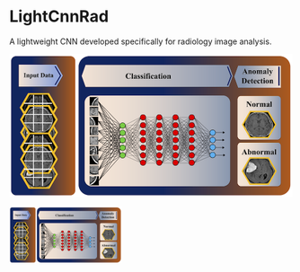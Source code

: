 # LightCnnRad
A lightweight CNN developed specifically for radiology image analysis.

![alt text](https://github.com/PKhosravi-CityTech/LightCnnRad/blob/main/Images/LightCnnRad.png)


<img src="https://github.com/PKhosravi-CityTech/LightCnnRad/blob/main/Images/LightCnnRad.png" width="200" />
